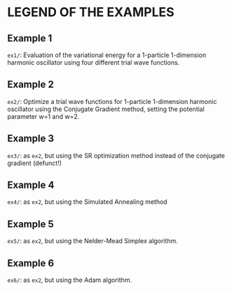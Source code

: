 # LEGEND OF THE EXAMPLES



## Example 1

`ex1/`: Evaluation of the variational energy for a 1-particle 1-dimension harmonic oscillator using four different trial wave functions.



## Example 2

`ex2/`: Optimize a trial wave functions for 1-particle 1-dimension harmonic oscillator using the Conjugate Gradient method, setting the potential parameter w=1 and w=2.



## Example 3

`ex3/`: as `ex2`, but using the SR optimization method instead of the conjugate gradient (defunct!)



## Example 4

`ex4/`: as `ex2`, but using the Simulated Annealing method



## Example 5

`ex5/`: as `ex2`, but using the Nelder-Mead Simplex algorithm.


## Example 6

`ex6/`: as `ex2`, but using the Adam algorithm.
